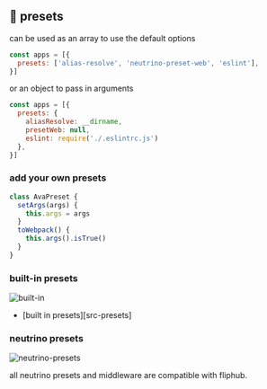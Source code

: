 ## 🍰 presets

can be used as an array to use the default options

```js
const apps = [{
  presets: ['alias-resolve', 'neutrino-preset-web', 'eslint'],
}]
```

or an object to pass in arguments

```js
const apps = [{
  presets: {
    aliasResolve: __dirname,
    presetWeb: null,
    eslint: require('./.eslintrc.js')
  },
}]
```


### add your own presets
```js
class AvaPreset {
  setArgs(args) {
    this.args = args
  }
  toWebpack() {
    this.args().isTrue()
  }
}
```

### built-in presets

![built-in](https://cloud.githubusercontent.com/assets/4022631/24596137/d6701e94-17f1-11e7-8fff-61a5e1b6baca.png)

- [built in presets][src-presets]

### neutrino presets

![neutrino-presets](https://cloud.githubusercontent.com/assets/4022631/24596136/d66fc43a-17f1-11e7-94ec-35ed09198891.png)

all neutrino presets and middleware are compatible with fliphub.
